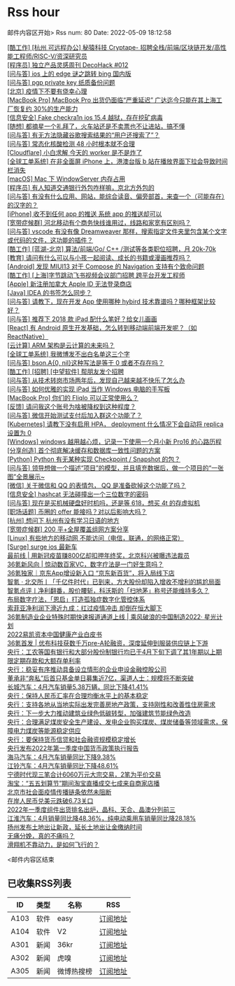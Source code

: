 # Rss hour

邮件内容区开始>
Rss num: 80  Date: 2022-05-09 18:12:58 <br/>

<a href='https://www.v2ex.com/t/851805#reply1'>[酷工作] [杭州 可远程办公] 秘猿科技 Cryptape- 招聘全栈/前端/区块链开发/高性能工程师/RISC-V/资深研究员</a><br/>
<a href='https://www.v2ex.com/t/851804#reply0'>[程序员] 独立产品灵感周刊 DecoHack #012</a><br/>
<a href='https://www.v2ex.com/t/851803#reply1'>[问与答] ios 上的 edge 谜之跳转 bing 国内版</a><br/>
<a href='https://www.v2ex.com/t/851802#reply6'>[问与答] pgp private key 纸质备份问题</a><br/>
<a href='https://www.v2ex.com/t/851801#reply8'>[北京] 疫情下不要有侥幸心理</a><br/>
<a href='https://www.v2ex.com/t/851800#reply5'>[MacBook Pro] MacBook Pro 出货仍面临“严重延迟” 广达迄今只能在其上海工厂恢复约 30%的生产能力</a><br/>
<a href='https://www.v2ex.com/t/851799#reply0'>[信息安全] Fake checkra1n ios 15.4 越狱，存在挖矿病毒</a><br/>
<a href='https://www.v2ex.com/t/851798#reply4'>[随想] 都摘星一个礼拜了，火车站还是不卖票也不让进站，搞不懂</a><br/>
<a href='https://www.v2ex.com/t/851797#reply2'>[问与答] 有无方法隐藏谷歌搜索结果的“用户还搜索了”？</a><br/>
<a href='https://www.v2ex.com/t/851796#reply28'>[问与答] 常态化核酸检测 48 小时根本就不合理</a><br/>
<a href='https://www.v2ex.com/t/851794#reply1'>[Cloudflare] 小白求解 今天的 worker 是不是炸了</a><br/>
<a href='https://www.v2ex.com/t/851793#reply0'>[全球工单系统] 在非全面屏 iPhone 上，港澳台版 b 站在播放界面下拉会导致时间栏消失</a><br/>
<a href='https://www.v2ex.com/t/851792#reply0'>[macOS] Mac 下 WindowServer 内存占用</a><br/>
<a href='https://www.v2ex.com/t/851791#reply0'>[程序员] 有人知道交通银行外包咋样嘛，京北方外包的</a><br/>
<a href='https://www.v2ex.com/t/851790#reply5'>[问与答] 有没有什么应用、网站，能综合读音、偏旁部首，来查一个（可能存在）的汉字的？</a><br/>
<a href='https://www.v2ex.com/t/851789#reply0'>[iPhone] 收不到任何 app 的推送 系统 app 的推送却可以</a><br/>
<a href='https://www.v2ex.com/t/851788#reply3'>[宽带症候群] 河北移动有个商务快线谁用过，线路和家宽有区别吗？</a><br/>
<a href='https://www.v2ex.com/t/851787#reply5'>[问与答] vscode 有没有像 Dreamweaver 那样，搜索指定文件夹里包含某个文字或代码的文件，这功能的插件？</a><br/>
<a href='https://www.v2ex.com/t/851786#reply1'>[酷工作] [蓝湖-北京] 算法/前端/Go/ C++ /测试等各类职位招聘，月 20k-70k</a><br/>
<a href='https://www.v2ex.com/t/851785#reply0'>[教育] 请问有什么可以与小孩一起阅读、成长的书籍或漫画推荐吗？</a><br/>
<a href='https://www.v2ex.com/t/851784#reply6'>[Android] 发现 MIUI13 对于 Compose 的 Navigation 支持有个致命问题</a><br/>
<a href='https://www.v2ex.com/t/851783#reply0'>[酷工作] [上海]字节跳动飞书视频会议部门招聘 跨平台开发工程师</a><br/>
<a href='https://www.v2ex.com/t/851782#reply6'>[Apple] 新注册加拿大 Apple ID 无法登录商店</a><br/>
<a href='https://www.v2ex.com/t/851781#reply0'>[Java] IDEA 的书签怎么同步？</a><br/>
<a href='https://www.v2ex.com/t/851779#reply1'>[问与答] 请教下，现在开发 App 使用哪种 hybird 技术靠谱吗？哪种框架比较好？</a><br/>
<a href='https://www.v2ex.com/t/851778#reply0'>[问与答] 推荐下 2018 款 iPad 配什么笔好？给女儿画画</a><br/>
<a href='https://www.v2ex.com/t/851777#reply11'>[React] 有 Android 原生开发基础，怎么转到移动端前端开发呢？（如 ReactNative）</a><br/>
<a href='https://www.v2ex.com/t/851776#reply2'>[云计算] ARM 架构是云计算的未来吗？</a><br/>
<a href='https://www.v2ex.com/t/851775#reply0'>[全球工单系统] 我微博发不出白名单这三个字</a><br/>
<a href='https://www.v2ex.com/t/851773#reply0'>[问与答] bson.A{0, nil}这种写法是等于 0 或者不存在吗？</a><br/>
<a href='https://www.v2ex.com/t/851772#reply1'>[酷工作] [招聘] [中望软件] 帮朋友发个招聘</a><br/>
<a href='https://www.v2ex.com/t/851771#reply1'>[问与答] 从技术转岗市场两年后，发现自己越来越不快乐了怎么办</a><br/>
<a href='https://www.v2ex.com/t/851770#reply1'>[问与答] 如何优雅的实现 iPad 当作 Windows 电脑的手写板</a><br/>
<a href='https://www.v2ex.com/t/851769#reply4'>[MacBook Pro] 你们的 Fliqlo 可以正常使用么？</a><br/>
<a href='https://www.v2ex.com/t/851768#reply1'>[反馈] 请问我这个账号为啥被降权到这种程度？</a><br/>
<a href='https://www.v2ex.com/t/851767#reply2'>[问与答] 微信开始测试支付后加入群这个功能了？</a><br/>
<a href='https://www.v2ex.com/t/851766#reply7'>[Kubernetes] 请教下没有启用 HPA， deployment 什么情况下会自动将 replica 设置为 0</a><br/>
<a href='https://www.v2ex.com/t/851764#reply95'>[Windows] windows 越用越心烦，记录一下使用一个月小新 Pro16 的心路历程</a><br/>
<a href='https://www.v2ex.com/t/851763#reply2'>[分享创造] 首个彻底解决缓存和数据库一致性问题的方案</a><br/>
<a href='https://www.v2ex.com/t/851762#reply9'>[Python] Python 有无某种实现 Checkpoint / Snapshot 的包？</a><br/>
<a href='https://www.v2ex.com/t/851761#reply0'>[问与答] 领导想做一个描述“项目”的模型，并且填充数据后，做一个项目的“一张图”全景展示~</a><br/>
<a href='https://www.v2ex.com/t/851760#reply3'>[微信] 关于微信和 QQ 的表情包， QQ 是准备砍掉这个功能了吗？</a><br/>
<a href='https://www.v2ex.com/t/851758#reply3'>[信息安全] hashcat 无法碰撞出一个三位数字的密码</a><br/>
<a href='https://www.v2ex.com/t/851757#reply11'>[问与答] 现在是买机械硬盘好时机吗，还是等 618，想买 4t 的存虚拟机</a><br/>
<a href='https://www.v2ex.com/t/851756#reply43'>[职场话题] 币圈的 offer 能接吗？对以后影响大吗？</a><br/>
<a href='https://www.v2ex.com/t/851755#reply0'>[杭州] 想问下 杭州有没有学习日语的地方</a><br/>
<a href='https://www.v2ex.com/t/851754#reply18'>[宽带症候群] 200 平+全屋覆盖组网方案分享</a><br/>
<a href='https://www.v2ex.com/t/851753#reply3'>[Linux] 有些地方的移动网 不能访问（电信，联通，的网络正常）</a><br/>
<a href='https://www.v2ex.com/t/851751#reply0'>[Surge] surge ios 最新车</a><br/>
<a href='https://36kr.com/p/1733490943212551'>最前线 | 用新冠疫苗赚800亿却扣押年终奖，北京科兴被曝违法裁员</a><br/>
<a href='https://36kr.com/p/1708087857944325'>36氪新风向 | 惊动数百家VC，数字疗法是一门好生意吗？</a><br/>
<a href='https://36kr.com/p/1733515894733829'>36氪独家｜京东App增设新入口 “京东新百货”，将入局线下店</a><br/>
<a href='https://36kr.com/p/1730984219163652'>智氪 · 北交所丨「千亿件时代」已到来，方大股份却陷入增收不增利的尴尬局面</a><br/>
<a href='https://36kr.com/p/1730939832909058'>智氪点评丨净利翻番，股价腰斩，科沃斯的「扫地茅」称号还能维持多久？</a><br/>
<a href='https://36kr.com/p/1733475830709253'>布局数字疗法，「恩启」打造孤独症数字化管控体系</a><br/>
<a href='https://36kr.com/p/1733417570860289'>索菲亚净利润下滑近九成：扛过疫情冲击 却倒在恒大脚下</a><br/>
<a href='https://36kr.com/p/1733296094854146'>36氪制造业企业特殊时期快速报道通道上线  |  乘风破浪的中国制造2022· 星光计划</a><br/>
<a href='https://36kr.com/p/1733252296440832'>2022易凯资本中国健康产业白皮书</a><br/>
<a href='https://36kr.com/p/1726528172227588'>36氪首发 | 优布科技获数千万pre-A轮融资，深度延伸到服装供应链上下游</a><br/>
<a href='https://36kr.com/newsflashes/1733736291220482'>央行：工农等国有银行和大部分股份制银行均已于4月下旬下调了其1年期以上期限定期存款和大额存单利率</a><br/>
<a href='https://36kr.com/newsflashes/1733728995130631'>央行：稳妥有序推动具备设立情形的企业申设金融控股公司</a><br/>
<a href='https://36kr.com/newsflashes/1733724258565377'>董承非“奔私”后首只基金单日募集近7亿，渠道人士：规模将不断突破</a><br/>
<a href='https://36kr.com/newsflashes/1733722620886023'>长城汽车：4月汽车销量5.38万辆，同比下降41.41%</a><br/>
<a href='https://36kr.com/newsflashes/1733718592502790'>央行：保持人民币汇率在合理均衡水平上的基本稳定</a><br/>
<a href='https://36kr.com/newsflashes/1733716725185543'>央行：支持各地从当地实际出发完善房地产政策，支持刚性和改善性住房需求</a><br/>
<a href='https://36kr.com/newsflashes/1733714032229382'>央行：下一步大力推动建筑业绿色低碳转型，加强建筑节能绿色改造</a><br/>
<a href='https://36kr.com/newsflashes/1733711705308165'>央行：合理满足煤炭安全生产建设、发电企业购买煤炭、煤炭储备等领域需求，保障电力煤炭等能源稳定供应</a><br/>
<a href='https://36kr.com/newsflashes/1733709747010820'>央行：要保持货币信贷和社会融资规模稳定增长</a><br/>
<a href='https://36kr.com/newsflashes/1733704327642116'>央行发布2022年第一季度中国货币政策执行报告</a><br/>
<a href='https://36kr.com/newsflashes/1733701154683913'>海马汽车：4月汽车销量同比下降9.38%</a><br/>
<a href='https://36kr.com/newsflashes/1733694520343811'>江铃汽车：4月汽车销量同比下降48.61%</a><br/>
<a href='https://36kr.com/newsflashes/1733682239028482'>宁德时代现三笔合计6060万元大宗交易，2笔为平价交易</a><br/>
<a href='https://36kr.com/newsflashes/1733677730692104'>淘宝：“五五划算节”期间淘宝直播成交七成来自商家店播</a><br/>
<a href='https://36kr.com/newsflashes/1733676388580614'>北京市社会面疫情传播链条依然未阻断</a><br/>
<a href='https://36kr.com/newsflashes/1733673530064131'>在岸人民币兑美元跌破6.73关口</a><br/>
<a href='https://36kr.com/newsflashes/1733672156118016'>2022年一季度组件出货排名出炉，晶科、天合、晶澳分列前三</a><br/>
<a href='https://36kr.com/newsflashes/1733668239195145'>江淮汽车：4月销量同比降48.36%，纯电动乘用车销量同比降28.18%</a><br/>
<a href='https://36kr.com/newsflashes/1733656818842624'>扬州发布土地出让新政，延长土地出让金缴纳时间</a><br/>
<a href='http://www.huxiu.com/article/549899.html?f=wangzhan'>无痛分娩，真的不痛吗？</a><br/>
<a href='http://www.huxiu.com/article/549480.html?f=wangzhan'>滑翔机不靠动力，是如何飞行的？</a><br/>


<邮件内容区结束

## 已收集RSS列表

| ID | 类型 | 名称  | RSS  |
| -- | -- | -- | -- | 
| A103  | 软件 | easy | [订阅地址](http://rsshub.v2fy.com:1200/weibo/user/1088413295) |
| A104  | 软件 | V2  | [订阅地址](http://www.v2ex.com/index.xml) |
| A301  | 新闻 | 36kr | [订阅地址](https://www.36kr.com/feed) |
| A302  | 新闻 | 虎嗅 | [订阅地址](https://www.huxiu.com/rss/0.xml) |
| A305  | 新闻 | 微博热搜榜 | [订阅地址](https://rsshub.app/weibo/search/hot) |
